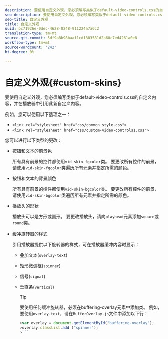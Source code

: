 ```yaml
---
description: 要使用自定义外观，您必须编写类似于default-video-controls.css的自定义内容，并在播放器中引用此新自定义内容。
seo-description: 要使用自定义外观，您必须编写类似于default-video-controls.css的自定义内容，并在播放器中引用此新自定义内容。
seo-title: 自定义外观
title: 自定义外观
uuid: bc71926e-0dec-4628-8248-911224a7a6c2
translation-type: tm+mt
source-git-commit: 5df9a8b98baaf1cd1803581d2b60c7ed4261a0e8
workflow-type: tm+mt
source-wordcount: '242'
ht-degree: 0%

---
```



# 自定义外观{#custom-skins}

要使用自定义外观，您必须编写类似于default-video-controls.css的自定义内容，并在播放器中引用此新自定义内容。

例如，您可以使用以下选项之一：

* `<link rel="stylesheet" href="css/common_style.css">`
* `<link rel="stylesheet" href="css/custom-video-controls1.css">`

您可以进行以下类型的更改：

* 按钮和文本的前景色

   所有具有前景的控件都使用`vid-skin-fgcolor`类。 要更改所有控件的前景，请使用`vid-skin-fgcolor`类遍历所有元素并指定所需的颜色。
* 按钮和文本的背景颜色

   所有具有前景的控件都使用`vid-skin-bgcolor`类。 要更改所有控件的前景，请使用`vid-skin-bgcolor`类遍历所有元素并指定所需的颜色。
* 播放头的形状

   播放头可以是方形或圆形。 要更改播放头，请向`playhead`元素添加`square`或`round`类。
* 缓冲旋转器的样式

   引用播放器提供以下旋转器的样式，可在播放器缓冲内容时显示：

   * 叠加文本(`overlay-text`)
   * 矩形微调框(`spinner`)
   * 信号(`signal`)
   * 垂直条(`vertical`)

      >[!TIP]
      >
      >要使用任何缓冲旋转器，必须在buffering-overlay元素中添加类。 例如，要使用`overlay-text`，请在`BufferOverlay.js`文件中添加以下行：
      >
      >
      ```js
      >var overlay = document.getElementById("buffering-overlay"); 
      >overlay.classList.add ("spinner");
      >```

